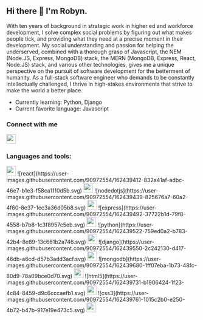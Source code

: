 ## Hi there 👋 I'm Robyn.


With ten years of background in strategic work in higher ed and workforce development, I solve complex social problems by figuring out what makes people tick, and providing what they need at a precise moment in their development. My social understanding and passion for helping the underserved, combined with a thorough grasp of Javascript, the NEM (Node.JS, Express, MongoDB) stack, the MERN (MongoDB, Express, React, Node.JS) stack, and various other technologies, gives me a unique perspective on the pursuit of software development for the betterment of humanity. As a full-stack software engineer who demands to be constantly intellectually challenged, I thrive in high-stakes environments that strive to make the world a better place. 


- Currently learning: Python, Django
- Current favorite language: Javascript 

### Connect with me
[<img src="https://user-images.githubusercontent.com/90972554/162439642-f18eb0db-1fb6-4b0b-99dc-46f6b86513f1.svg" height="25" width="25">](https://www.linkedin.com/in/robyn-goodner/)


### Languages and tools:
<img src="https://user-images.githubusercontent.com/90972554/162439373-006eb32c-ee10-4dc7-9ca6-5a9987307caf.svg" height="25" width="25">
![react](https://user-images.githubusercontent.com/90972554/162439412-832a41af-adbc-46e7-b1e3-f58ca1110d5b.svg)
<img src="https://user-images.githubusercontent.com/90972554/162439373-006eb32c-ee10-4dc7-9ca6-5a9987307caf.svg" height="25" width="25">
![nodedotjs](https://user-images.githubusercontent.com/90972554/162439439-825676a7-60a2-4f60-8e37-1ec3a36d05b8.svg)
<img src="https://user-images.githubusercontent.com/90972554/162439373-006eb32c-ee10-4dc7-9ca6-5a9987307caf.svg" height="25" width="25">
![express](https://user-images.githubusercontent.com/90972554/162439492-37722b1d-79f8-4558-b7b8-1c3f8957c5eb.svg)
<img src="https://user-images.githubusercontent.com/90972554/162439373-006eb32c-ee10-4dc7-9ca6-5a9987307caf.svg" height="25" width="25">
![python](https://user-images.githubusercontent.com/90972554/162439522-759ed0a2-b783-42b4-8e89-13c661b2a746.svg)
<img src="https://user-images.githubusercontent.com/90972554/162439373-006eb32c-ee10-4dc7-9ca6-5a9987307caf.svg" height="25" width="25">
![django](https://user-images.githubusercontent.com/90972554/162439550-2c242130-d417-46db-a6cd-d57b3add3acf.svg)
<img src="https://user-images.githubusercontent.com/90972554/162439373-006eb32c-ee10-4dc7-9ca6-5a9987307caf.svg" height="25" width="25">
![mongodb](https://user-images.githubusercontent.com/90972554/162439680-1ff07eba-1b73-48fc-80d9-78a09bce0d70.svg)
<img src="https://user-images.githubusercontent.com/90972554/162439373-006eb32c-ee10-4dc7-9ca6-5a9987307caf.svg" height="25" width="25">
![html5](https://user-images.githubusercontent.com/90972554/162439731-b1906424-1f23-4c84-8459-d9c6cccaefb1.svg)
<img src="https://user-images.githubusercontent.com/90972554/162439373-006eb32c-ee10-4dc7-9ca6-5a9987307caf.svg" height="25" width="25">
![css3](https://user-images.githubusercontent.com/90972554/162439761-1015c2b0-e250-4b72-b47b-917e19e473c5.svg)
<img src="https://user-images.githubusercontent.com/90972554/162439373-006eb32c-ee10-4dc7-9ca6-5a9987307caf.svg" height="25" width="25">


<!--
**robyngoodner/robyngoodner** is a ✨ _special_ ✨ repository because its `README.md` (this file) appears on your GitHub profile.

Here are some ideas to get you started:

- 🔭 I’m currently working on ...
- 🌱 I’m currently learning ...
- 👯 I’m looking to collaborate on ...
- 🤔 I’m looking for help with ...
- 💬 Ask me about ...
- 📫 How to reach me: ...
- 😄 Pronouns: ...
- ⚡ Fun fact: ...
-->

